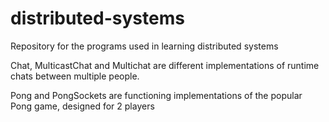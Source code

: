 # distributed-systems
Repository for the programs used in learning distributed systems

Chat, MulticastChat and Multichat are different implementations of runtime chats between multiple people.

Pong and PongSockets are functioning implementations of the popular Pong game, designed for 2 players
